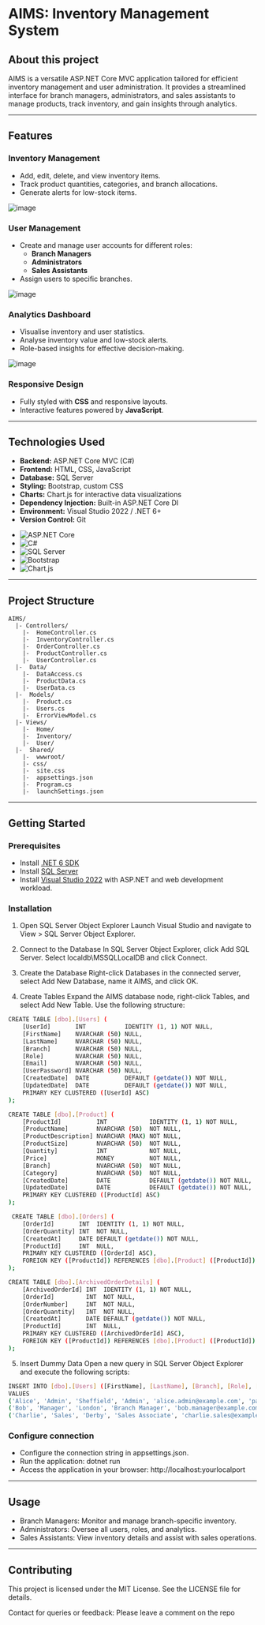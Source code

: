 # AIMS: Inventory Management System

## About this project
AIMS is a versatile ASP.NET Core MVC application tailored for efficient inventory management and user administration. It provides a streamlined interface for branch managers, administrators, and sales assistants to manage products, track inventory, and gain insights through analytics.

---

## Features
### Inventory Management
- Add, edit, delete, and view inventory items.
- Track product quantities, categories, and branch allocations.
- Generate alerts for low-stock items.

![image](https://github.com/user-attachments/assets/25424f58-d270-437e-8d41-7a310c77e234)

### User Management
- Create and manage user accounts for different roles:
  - **Branch Managers**
  - **Administrators**
  - **Sales Assistants**
- Assign users to specific branches.

![image](https://github.com/user-attachments/assets/0612d249-1c6b-4ec2-86e0-479f7ec3e478)

### Analytics Dashboard
- Visualise inventory and user statistics.
- Analyse inventory value and low-stock alerts.
- Role-based insights for effective decision-making.

![image](https://github.com/user-attachments/assets/5d41ccd5-eb84-4628-948e-7ba7967ad974)

### Responsive Design
- Fully styled with **CSS** and responsive layouts.
- Interactive features powered by **JavaScript**.

---

## Technologies Used
- **Backend:** ASP.NET Core MVC (C#)
- **Frontend:** HTML, CSS, JavaScript
- **Database:** SQL Server
- **Styling:** Bootstrap, custom CSS
- **Charts:** Chart.js for interactive data visualizations
- **Dependency Injection:** Built-in ASP.NET Core DI
- **Environment:** Visual Studio 2022 / .NET 6+
- **Version Control:** Git
* ![ASP.NET Core](https://img.shields.io/badge/-ASP.NET%20Core-5C2D91?style=for-the-badge&logo=.net&logoColor=white)
* ![C#](https://img.shields.io/badge/-C%23-239120?style=for-the-badge&logo=csharp&logoColor=white)
* ![SQL Server](https://img.shields.io/badge/-SQL%20Server-CC2927?style=for-the-badge&logo=microsoft-sql-server&logoColor=white)
* ![Bootstrap](https://img.shields.io/badge/-Bootstrap-563D7C?style=for-the-badge&logo=bootstrap&logoColor=white)
* ![Chart.js](https://img.shields.io/badge/-Chart.js-FF6384?style=for-the-badge&logo=chartdotjs&logoColor=white)
---

## Project Structure

```
AIMS/ 
  |- Controllers/ 
    |-  HomeController.cs 
    |-  InventoryController.cs  
    |-  OrderController.cs  
    |-  ProductController.cs  
    |-  UserController.cs 
  |-  Data/  
    |-  DataAccess.cs  
    |-  ProductData.cs  
    |-  UserData.cs 
  |-  Models/  
    |-  Product.cs  
    |-  Users.cs  
    |-  ErrorViewModel.cs 
  |- Views/  
    |-  Home/  
    |-  Inventory/  
    |-  User/  
  |-  Shared/ 
    |-  wwwroot/  
    |- css/  
    |-  site.css 
    |-  appsettings.json 
    |-  Program.cs 
    |-  launchSettings.json
```

---

## Getting Started

### Prerequisites
- Install [.NET 6 SDK](https://dotnet.microsoft.com/download/dotnet/6.0)
- Install [SQL Server](https://www.microsoft.com/en-us/sql-server/sql-server-downloads)
- Install [Visual Studio 2022](https://visualstudio.microsoft.com/) with ASP.NET and web development workload.

### Installation

1. Open SQL Server Object Explorer
Launch Visual Studio and navigate to View > SQL Server Object Explorer.

2. Connect to the Database
In SQL Server Object Explorer, click Add SQL Server. Select localdb\MSSQLLocalDB and click Connect.

3. Create the Database
Right-click Databases in the connected server, select Add New Database, name it AIMS, and click OK.

4. Create Tables
Expand the AIMS database node, right-click Tables, and select Add New Table. Use the following structure:

```bash
CREATE TABLE [dbo].[Users] (
    [UserId]       INT           IDENTITY (1, 1) NOT NULL,
    [FirstName]    NVARCHAR (50) NULL,
    [LastName]     NVARCHAR (50) NULL,
    [Branch]       NVARCHAR (50) NULL,
    [Role]         NVARCHAR (50) NULL,
    [Email]        NVARCHAR (50) NULL,
    [UserPassword] NVARCHAR (50) NULL,
    [CreatedDate]  DATE          DEFAULT (getdate()) NOT NULL,
    [UpdatedDate]  DATE          DEFAULT (getdate()) NOT NULL,
    PRIMARY KEY CLUSTERED ([UserId] ASC)
);
```

```bash
CREATE TABLE [dbo].[Product] (
    [ProductId]          INT            IDENTITY (1, 1) NOT NULL,
    [ProductName]        NVARCHAR (50)  NOT NULL,
    [ProductDescription] NVARCHAR (MAX) NOT NULL,
    [ProductSize]        NVARCHAR (50)  NOT NULL,
    [Quantity]           INT            NOT NULL,
    [Price]              MONEY          NOT NULL,
    [Branch]             NVARCHAR (50)  NOT NULL,
    [Category]           NVARCHAR (50)  NOT NULL,
    [CreatedDate]        DATE           DEFAULT (getdate()) NOT NULL,
    [UpdatedDate]        DATE           DEFAULT (getdate()) NOT NULL,
    PRIMARY KEY CLUSTERED ([ProductId] ASC)
);
```

```bash
 CREATE TABLE [dbo].[Orders] (
    [OrderId]       INT  IDENTITY (1, 1) NOT NULL,
    [OrderQuantity] INT  NOT NULL,
    [CreatedAt]     DATE DEFAULT (getdate()) NOT NULL,
    [ProductId]     INT  NULL,
    PRIMARY KEY CLUSTERED ([OrderId] ASC),
    FOREIGN KEY ([ProductId]) REFERENCES [dbo].[Product] ([ProductId])
);
```

```bash
CREATE TABLE [dbo].[ArchivedOrderDetails] (
    [ArchivedOrderId] INT  IDENTITY (1, 1) NOT NULL,
    [OrderId]         INT  NOT NULL,
    [OrderNumber]     INT  NOT NULL,
    [OrderQuantity]   INT  NOT NULL,
    [CreatedAt]       DATE DEFAULT (getdate()) NOT NULL,
    [ProductId]       INT  NULL,
    PRIMARY KEY CLUSTERED ([ArchivedOrderId] ASC),
    FOREIGN KEY ([ProductId]) REFERENCES [dbo].[Product] ([ProductId])
);
```

5. Insert Dummy Data Open a new query in SQL Server Object Explorer and execute the following scripts:

```bash
INSERT INTO [dbo].[Users] ([FirstName], [LastName], [Branch], [Role], [Email], [UserPassword], [CreatedDate], [UpdatedDate])
VALUES 
('Alice', 'Admin', 'Sheffield', 'Admin', 'alice.admin@example.com', 'password123', '2025-01-01 19:08:08.790', '2025-01-01 19:08:08.790'),
('Bob', 'Manager', 'London', 'Branch Manager', 'bob.manager@example.com', 'password123', '2025-01-01 19:08:08.790', '2025-01-01 19:08:08.790'),
('Charlie', 'Sales', 'Derby', 'Sales Associate', 'charlie.sales@example.com', 'password123', '2025-01-01 19:08:08.790', '2025-01-01 19:08:08.790');
```

### Configure connection
- Configure the connection string in appsettings.json.
- Run the application: dotnet run
- Access the application in your browser:  http://localhost:yourlocalport

---

## Usage
- Branch Managers: Monitor and manage branch-specific inventory.
- Administrators: Oversee all users, roles, and analytics.
- Sales Assistants: View inventory details and assist with sales operations.

---

## Contributing

This project is licensed under the MIT License. See the LICENSE file for details.

Contact for queries or feedback: Please leave a comment on the repo
